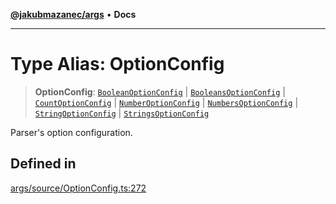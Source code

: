 [**@jakubmazanec/args**](../README.md) • **Docs**

---

# Type Alias: OptionConfig

> **OptionConfig**: [`BooleanOptionConfig`](BooleanOptionConfig.md) \|
> [`BooleansOptionConfig`](BooleansOptionConfig.md) \| [`CountOptionConfig`](CountOptionConfig.md)
> \| [`NumberOptionConfig`](NumberOptionConfig.md) \|
> [`NumbersOptionConfig`](NumbersOptionConfig.md) \| [`StringOptionConfig`](StringOptionConfig.md)
> \| [`StringsOptionConfig`](StringsOptionConfig.md)

Parser's option configuration.

## Defined in

[args/source/OptionConfig.ts:272](https://github.com/jakubmazanec/tools/blob/6ed2cc9bf798455a62cfc34def34fef748169fa2/packages/args/source/OptionConfig.ts#L272)
